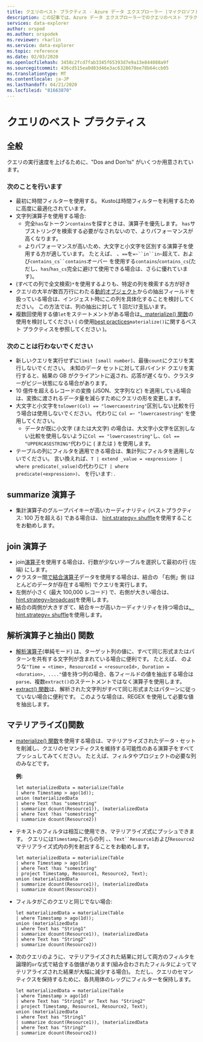 ```yaml
---
title: クエリのベスト プラクティス - Azure データ エクスプローラー |マイクロソフトドキュメント
description: この記事では、Azure データ エクスプローラーでのクエリのベスト プラクティスについて説明します。
services: data-explorer
author: orspod
ms.author: orspodek
ms.reviewer: rkarlin
ms.service: data-explorer
ms.topic: reference
ms.date: 02/03/2020
ms.openlocfilehash: 3458c2fcd7fab3345f65393d7e9a13e844088a9f
ms.sourcegitcommit: 436cd515ea0d83d46e3ac6328670ee78b64ccb05
ms.translationtype: MT
ms.contentlocale: ja-JP
ms.lasthandoff: 04/21/2020
ms.locfileid: "81663870"
---
```

# <a name="query-best-practices"></a>クエリのベスト プラクティス 

## <a name="general"></a>全般

クエリの実行速度を上げるために、"Dos and Don'ts" がいくつか用意されています。

### <a name="do"></a>次のことを行います

*   最初に時間フィルターを使用する。 Kustoは時間フィルターを利用するために高度に最適化されています。
*   文字列演算子を使用する場合:
    *   完全`has`なトークン`contains`を探すときは、演算子を優先します。 `has`サブストリングを検索する必要がなされないので、よりパフォーマンスが高くなります。
    *   よりパフォーマンスが高いため、大文字と小文字を区別する演算子を使用する方が適しています。 たとえば、 、`==`を`=~``in``in~`超えて、および`contains_cs``contains`オーバー を使用する`contains`/`contains_cs`(ただし、`has`/`has_cs`完全に避けて使用できる場合は、さらに優れています)。
*   (すべての列で全文検索)`*`を使用するよりも、特定の列を検索する方が好き
*   クエリの大半が数百万行にわたる[動的オブジェクト](./scalar-data-types/dynamic.md)からの抽出フィールドを扱っている場合は、インジェスト時にこの列を具体化することを検討してください。 この方法では、列の抽出に対して 1 回だけ支払います。  
*   複数回使用する値`let`をステートメントがある場合は[、materialize() 関数](./materializefunction.md)の使用を検討してください ( の使用[best practices](#materialize-function)`materialize()`に関するベスト プラクティスを参照してください )。

### <a name="dont"></a>次のことは行わないでください

*   新しいクエリを実行せずに`limit [small number]`、最後`count`にクエリを実行しないでください。
    未知のデータ セットに対して非バインド クエリを実行すると、結果の GB がクライアントに返され、応答が遅くなり、クラスターがビジー状態になる場合があります。
*   10 億件を超えるレコードの変換 (JSON、文字列など) を適用している場合は、変換に渡されるデータ量を減らすためにクエリの形を変更します。
*   大文字と小文字を`tolower(Col) == "lowercasestring"`区別しない比較を行う場合は使用しないでください。 代わりに `Col =~ "lowercasestring"` を使用してください。
    *   データが既に小文字 (または大文字) の場合は、大文字小文字を区別しない比較を使用しないように`Col == "lowercasestring"`し、`Col == "UPPERCASESTRING"`代わりに ( または ) を使用します。
*   テーブルの列にフィルタを適用できる場合は、集計列にフィルタを適用しないでください。 言い換えれば、`T | extend _value = <expression> | where predicate(_value)`の代わりに`T | where predicate(<expression>)`、 を行います: .

## <a name="summarize-operator"></a>summarize 演算子

*   集計演算子のグループバイキーが高いカーディナリティ (ベストプラクティス: 100 万を超える) である場合は、 [hint.strategy= shuffle](./shufflequery.md)を使用することをお勧めします。

## <a name="join-operator"></a>join 演算子

*   join[演算子](./joinoperator.md)を使用する場合は、行数が少ないテーブルを選択して最初の行 (左端) にします。 
*   クラスター間[で結合演算子](./joinoperator.md)データを使用する場合は、結合の 「右側」側 (ほとんどのデータが存在する場所) でクエリを実行します。
*   左側が小さく (最大 100,000 レコード) で、右側が大きい場合は、 [hint.strategy=broadcast](./broadcastjoin.md)を使用します。
*   結合の両側が大きすぎて、結合キーが高いカーディナリティを持つ場合は[、hint.strategy= shuffle](./shufflequery.md)を使用します。
    
## <a name="parse-operator-and-extract-function"></a>解析演算子と抽出() 関数

*   [解析演算子](./parseoperator.md)(単純モード) は、ターゲット列の値に、すべて同じ形式またはパターンを共有する文字列が含まれている場合に便利です。
たとえば、 のような`"Time = <time>, ResourceId = <resourceId>, Duration = <duration>, ...."`値を持つ列の場合、各フィールドの値を抽出する場合は`parse`、複数`extract()`のステートメントではなく演算子を使用します。
*   [extract() 関数](./extractfunction.md)は、解析された文字列がすべて同じ形式またはパターンに従っていない場合に便利です。
このような場合は、REGEX を使用して必要な値を抽出します。

## <a name="materialize-function"></a>マテリアライズ()関数

*   [materialize() 関数](./materializefunction.md)を使用する場合は、マテリアライズされたデータ・セットを削減し、クエリのセマンティクスを維持する可能性のある演算子をすべてプッシュしてみてください。 たとえば、フィルタやプロジェクトの必要な列のみなどです。
    
    **例:**

    ```kusto
    let materializedData = materialize(Table
    | where Timestamp > ago(1d));
    union (materializedData
    | where Text !has "somestring"
    | summarize dcount(Resource1)), (materializedData
    | where Text !has "somestring"
    | summarize dcount(Resource2))
    ```

* テキストのフィルタは相互に使用でき、マテリアライズ式にプッシュできます。
    クエリには`Timestamp`これらの列 、、`Text``Resource1`および`Resource2`マテリアライズ式内の列を射出することをお勧めします。
    
    ```kusto
    let materializedData = materialize(Table
    | where Timestamp > ago(1d)
    | where Text !has "somestring"
    | project Timestamp, Resource1, Resource2, Text);
    union (materializedData
    | summarize dcount(Resource1)), (materializedData
    | summarize dcount(Resource2))
    ```
    
*   フィルタがこのクエリと同じでない場合:  

    ```kusto
    let materializedData = materialize(Table
    | where Timestamp > ago(1d));
    union (materializedData
    | where Text has "String1"
    | summarize dcount(Resource1)), (materializedData
    | where Text has "String2"
    | summarize dcount(Resource2))
    ```

*   次のクエリのように、マテリアライズされた結果に対して両方のフィルタを論理的`or`な式で結合する価値があります(組み合わされたフィルタによってマテリアライズされた結果が大幅に減少する場合)。 ただし、クエリのセマンティクスを保持するために、各共用体のレッグにフィルターを保持します。
     
    ```kusto
    let materializedData = materialize(Table
    | where Timestamp > ago(1d)
    | where Text has "String1" or Text has "String2"
    | project Timestamp, Resource1, Resource2, Text);
    union (materializedData
    | where Text has "String1"
    | summarize dcount(Resource1)), (materializedData
    | where Text has "String2"
    | summarize dcount(Resource2))
    ```
    